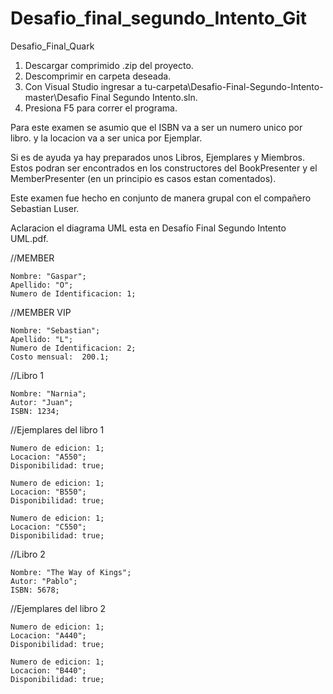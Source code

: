 # Desafio_final_segundo_Intento_Git
Desafio_Final_Quark

1. Descargar comprimido .zip del proyecto.
2. Descomprimir en carpeta deseada.
3. Con Visual Studio ingresar a tu-carpeta\Desafio-Final-Segundo-Intento-master\Desafio Final Segundo Intento.sln.
4. Presiona F5 para correr el programa.

Para este examen se asumio que el ISBN va a ser un numero unico por libro. y la locacion va a ser unica por Ejemplar.

Si es de ayuda ya hay preparados unos Libros, Ejemplares y Miembros. Estos podran ser encontrados en los constructores del BookPresenter y el MemberPresenter (en un principio es casos estan comentados).

Este examen fue hecho en conjunto de manera grupal con el compañero Sebastian Luser.

Aclaracion el diagrama UML esta en Desafío Final Segundo Intento UML.pdf.


//MEMBER

	Nombre: "Gaspar";
	Apellido: "O";
	Numero de Identificacion: 1;

//MEMBER VIP

	Nombre: "Sebastian";
	Apellido: "L";
	Numero de Identificacion: 2;
	Costo mensual:  200.1;
  
//Libro 1

	Nombre: "Narnia";
	Autor: "Juan";
	ISBN: 1234;

//Ejemplares del libro 1

	Numero de edicion: 1;
	Locacion: "A550";
	Disponibilidad: true;
	
	Numero de edicion: 1;
	Locacion: "B550";
	Disponibilidad: true;

	Numero de edicion: 1;
	Locacion: "C550";
	Disponibilidad: true;


//Libro 2

	Nombre: "The Way of Kings";
	Autor: "Pablo";
	ISBN: 5678;

//Ejemplares del libro 2

	Numero de edicion: 1;
	Locacion: "A440";
	Disponibilidad: true;

	Numero de edicion: 1;
	Locacion: "B440";
	Disponibilidad: true;
